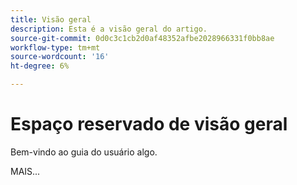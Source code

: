```yaml
---
title: Visão geral
description: Esta é a visão geral do artigo.
source-git-commit: 0d0c3c1cb2d0af48352afbe2028966331f0bb8ae
workflow-type: tm+mt
source-wordcount: '16'
ht-degree: 6%

---
```



# Espaço reservado de visão geral

Bem-vindo ao guia do usuário algo.

MAIS...

<!--
This is the landing page of the user guide. It should be the first list item in the TOC.md file.

See other user landing pages to get ideas.
-->
